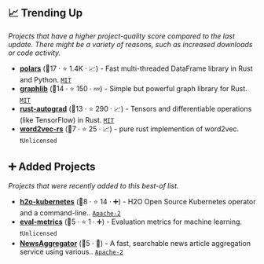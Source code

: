 ## 📈 Trending Up

_Projects that have a higher project-quality score compared to the last update. There might be a variety of reasons, such as increased downloads or code activity._

- <b><a href="https://github.com/ritchie46/polars">polars</a></b> (🥈17 ·  ⭐ 1.4K · 📈) - Fast multi-threaded DataFrame library in Rust and Python. <code><a href="http://bit.ly/34MBwT8">MIT</a></code>
- <b><a href="https://github.com/purpleprotocol/graphlib">graphlib</a></b> (🥉14 ·  ⭐ 150 · 💤) - Simple but powerful graph library for Rust. <code><a href="http://bit.ly/34MBwT8">MIT</a></code>
- <b><a href="https://github.com/raskr/rust-autograd">rust-autograd</a></b> (🥈13 ·  ⭐ 290 · 📈) - Tensors and differentiable operations (like TensorFlow) in Rust. <code><a href="http://bit.ly/34MBwT8">MIT</a></code>
- <b><a href="https://github.com/mklf/word2vec-rs">word2vec-rs</a></b> (🥉7 ·  ⭐ 25 · 📈) - pure rust implemention of word2vec. <code>❗Unlicensed</code>

## ➕ Added Projects

_Projects that were recently added to this best-of list._

- <b><a href="https://github.com/h2oai/h2o-kubernetes">h2o-kubernetes</a></b> (🥇8 ·  ⭐ 14 · ➕) - H2O Open Source Kubernetes operator and a command-line.. <code><a href="http://bit.ly/3nYMfla">Apache-2</a></code>
- <b><a href="https://github.com/benjarison/eval-metrics">eval-metrics</a></b> (🥇5 ·  ⭐ 1 · ➕) - Evaluation metrics for machine learning. <code>❗Unlicensed</code>
- <b><a href="https://github.com/EngineersBox/NewsAggregator">NewsAggregator</a></b> (🥉5 · 🐣) - A fast, searchable news article aggregation service using various.. <code><a href="http://bit.ly/3nYMfla">Apache-2</a></code>

